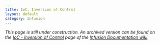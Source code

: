 ```yaml
---
title: IoC: Inversion of Control
layout: default
category: Infusion
---
```


_This page is still under construction. An archived version can be found on the [IoC - Inversion of Control](http://wiki.fluidproject.org/display/docs/IoC+-+Inversion+of+Control) page of the [Infusion Documentation wiki](http://wiki.fluidproject.org/display/docs/Infusion+Documentation)._
